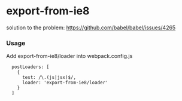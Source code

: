 # export-from-ie8
solution to the problem: https://github.com/babel/babel/issues/4265

### Usage
Add export-from-ie8/loader into webpack.config.js
```
  postLoaders: [
    {
      test: /\.(js|jsx)$/,
      loader: 'export-from-ie8/loader'
    }
  ]
```
